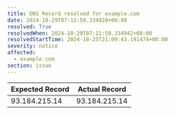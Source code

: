 ```yaml
---
title: DNS Record resolved for example.com
date: 2024-10-29T07:11:59.334928+00:00
resolved: True
resolvedWhen: 2024-10-29T07:11:59.334942+00:00
resolvedStartTime: 2024-10-25T21:09:43.191474+00:00
severity: notice
affected:
  - example.com
section: issue
---
```


| Expected Record  | Actual Record  |
|------------------|----------------|
| 93.184.215.14 | 93.184.215.14 |
